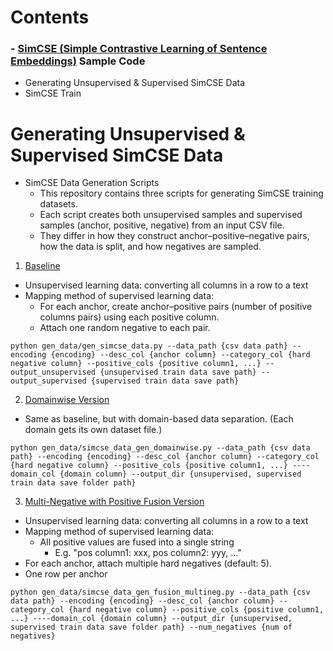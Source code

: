 Contents
=============

### - [SimCSE (Simple Contrastive Learning of Sentence Embeddings)](https://aclanthology.org/2021.emnlp-main.552) Sample Code
* Generating Unsupervised & Supervised SimCSE Data
* SimCSE Train

Generating Unsupervised & Supervised SimCSE Data
=============

  * SimCSE Data Generation Scripts
    * This repository contains three scripts for generating SimCSE training datasets.
    * Each script creates both unsupervised samples and supervised samples (anchor, positive, negative) from an input CSV file.
    * They differ in how they construct anchor–positive–negative pairs, how the data is split, and how negatives are sampled.
   
  1. [Baseline](gen_data/simcse_data_gen_basic.py)

  * Unsupervised learning data: converting all columns in a row to a text
  * Mapping method of supervised learning data:
    * For each anchor, create anchor–positive pairs (number of positive columns pairs) using each positive column.
    * Attach one random negative to each pair.

```
python gen_data/gen_simcse_data.py --data_path {csv data path} --encoding {encoding} --desc_col {anchor column} --category_col {hard negative column} --positive_cols {positive column1, ...} --output_unsupervised {unsupervised train data save path} --output_supervised {supervised train data save path}
```

  2. [Domainwise Version](gen_data/simcse_data_gen_domainwise.py)

  * Same as baseline, but with domain-based data separation. (Each domain gets its own dataset file.)

```
python gen_data/simcse_data_gen_domainwise.py --data_path {csv data path} --encoding {encoding} --desc_col {anchor column} --category_col {hard negative column} --positive_cols {positive column1, ...} ----domain_col {domain column} --output_dir {unsupervised, supervised train data save folder path}
```

  3. [Multi-Negative with Positive Fusion Version](gen_data/simcse_data_gen_fusion_multineg.py)

  * Unsupervised learning data: converting all columns in a row to a text
  * Mapping method of supervised learning data:
    * All positive values are fused into a single string
      * E.g. "pos column1: xxx, pos column2: yyy, ..."
  * For each anchor, attach multiple hard negatives (default: 5).
  * One row per anchor

```
python gen_data/simcse_data_gen_fusion_multineg.py --data_path {csv data path} --encoding {encoding} --desc_col {anchor column} --category_col {hard negative column} --positive_cols {positive column1, ...} ----domain_col {domain column} --output_dir {unsupervised, supervised train data save folder path} --num_negatives {num of negatives}
```
